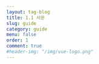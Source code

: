 ```yaml
---
layout: tag-blog
title: 1.1 서문
slug: guide
category: guide
menu: false
order: 1
comment: true
#header-img: "/img/vue-logo.png"
---
```

